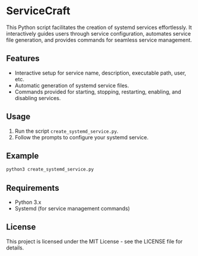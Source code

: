 # ServiceCraft

This Python script facilitates the creation of systemd services effortlessly. It interactively guides users through service configuration, automates service file generation, and provides commands for seamless service management.

## Features
- Interactive setup for service name, description, executable path, user, etc.
- Automatic generation of systemd service files.
- Commands provided for starting, stopping, restarting, enabling, and disabling services.

## Usage
1. Run the script `create_systemd_service.py`.
2. Follow the prompts to configure your systemd service.

## Example
```bash
python3 create_systemd_service.py
```

## Requirements
- Python 3.x
- Systemd (for service management commands)

## License
This project is licensed under the MIT License - see the LICENSE file for details.
